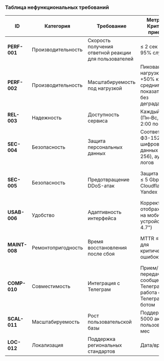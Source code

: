 ### Таблица нефункциональных требований
| ID            | Категория          | Требование                                            | Метрика / Критерий приемки                                    | Приоритет MVP | Комментарий для MVP                                        |  
|---------------|--------------------|-------------------------------------------------------|---------------------------------------------------------------|---------------|------------------------------------------------------------|  
| **PERF-001**  | Производительность | Скорость получения ответной реакции для пользователей | ≤ 2 сек для 95% случаев                                       | Must          | Зависит от провайдера                                      |  
| **PERF-002**  | Производительность | Масштабируемость под нагрузкой                        | Пиковая нагрузка: +50% к средним показателям без деградации   | Should        | Автоскейлинг в облаке (например, Yandex.Cloud)             |  
| **REL-003**   | Надежность         | Доступность сервиса                                   | Каждый день (Пн–Вс, 8:00–2:00 по МСК)                         | Must          | Резервирование в 1 ЦОД; ночное ТО допускается              |  
| **SEC-004**   | Безопасность       | Защита персональных данных                            | Соответствие ФЗ-152: шифрование данных (AES-256), аудит логов | Must          | Базовое шифрование; детальный аудит – в будущих версиях    |  
| **SEC-005**   | Безопасность       | Предотвращение DDoS-атак                              | Защита от атак ≤ 5 Gbps через Cloudflare или Yandex Shield    | Could         | Использовать стандартные решения облачного провайдера      |  
| **USAB-006**  | Удобство           | Адаптивность интерфейса                               | Корректное отображение на мобильных устройствах (≥ 4.7")      | Must          | Mobile-first верстка для ключевых страниц (каталог, заказ) |  
| **MAINT-008** | Ремонтопригодность | Время восстановления после сбоя                       | MTTR ≤ 30 мин для критических ошибок                          | Could         | Мониторинг через Sentry/Zabbix; ручное восстановление      |  
| **COMP-010**  | Совместимость      | Интеграция с Телеграм                                 | Прием/передача сообщений из Телеграм, работа с Телеграм-ботом | Must          | Пользователи должны иметь доступ к Телеграм                |  
| **SCAL-011**  | Масштабируемость   | Рост пользовательской базы                            | Поддержка 5000 активных пользователей/мес                     | Should        | Архитектура с разделением БД и приложения                  |  
| **LOC-012**   | Локализация        | Поддержка региональных стандартов                     | Дата/время                                                    | Must          | Формат даты: `ДД.ММ.ГГГГ`                                  |  
